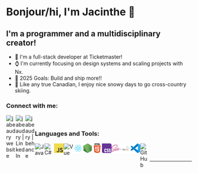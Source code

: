 # Bonjour/hi, I'm Jacinthe 👋

## I'm a programmer and a multidisciplinary creator!

- 💼 I'm a full-stack developer at Ticketmaster!
- ⌚ I'm currently focusing on design systems and scaling projects with Nx.
- 🥅 2025 Goals: Build and ship more!!
- 🎿 Like any true Canadian, I enjoy nice snowy days to go cross-country skiing.

### Connect with me:

[<img align="left" alt="jabeaudry website" width="26px" src="https://user-images.githubusercontent.com/56971054/182206721-38352b34-c1a6-4705-9a7c-fea9e459e520.png" />][website]
[<img align="left" alt="jabeaudry | LinkedIn" width="26px" src="https://user-images.githubusercontent.com/56971054/182206977-5ac71628-6b27-4eb1-b4cb-18c92e814f2c.png" />][linkedin]
[<img align="left" alt="jabeaudry | behance" width="26px" src="https://user-images.githubusercontent.com/56971054/182206566-f902139d-4731-48cb-886f-ea5214f48faf.png" />][behance]





<br />

### Languages and Tools:

<img align="left" alt="Java" width="26px" src="https://user-images.githubusercontent.com/56971054/182205403-acf5c06a-2ab5-4373-bba6-646ebb9c4d22.png" />
<img align="left" alt="C#" width="26px" src="https://user-images.githubusercontent.com/56971054/182205681-8fa9e6e7-d231-4aaf-835f-ffb1e7c39809.png" />
<img align="left" alt="JavaScript" width="26px" src="https://raw.githubusercontent.com/github/explore/80688e429a7d4ef2fca1e82350fe8e3517d3494d/topics/javascript/javascript.png" />
<img align="left" alt="Vue" width="26px" src="https://user-images.githubusercontent.com/56971054/182204663-3bc77897-0910-46f7-8f92-f40516103393.png" />
<img align="left" alt="React" width="26px" src="https://raw.githubusercontent.com/github/explore/80688e429a7d4ef2fca1e82350fe8e3517d3494d/topics/react/react.png" />
<img align="left" alt="Node.js" width="26px" src="https://raw.githubusercontent.com/github/explore/80688e429a7d4ef2fca1e82350fe8e3517d3494d/topics/nodejs/nodejs.png" />
<img align="left" alt="HTML5" width="26px" src="https://raw.githubusercontent.com/github/explore/80688e429a7d4ef2fca1e82350fe8e3517d3494d/topics/html/html.png" />
<img align="left" alt="CSS3" width="26px" src="https://raw.githubusercontent.com/github/explore/80688e429a7d4ef2fca1e82350fe8e3517d3494d/topics/css/css.png" />
<img align="left" alt="Sass" width="26px" src="https://raw.githubusercontent.com/github/explore/80688e429a7d4ef2fca1e82350fe8e3517d3494d/topics/sass/sass.png" />
<img align="left" alt="MySQL" width="26px" src="https://raw.githubusercontent.com/github/explore/80688e429a7d4ef2fca1e82350fe8e3517d3494d/topics/mysql/mysql.png" />
<img align="left" alt="Visual Studio Code" width="26px" src="https://raw.githubusercontent.com/github/explore/80688e429a7d4ef2fca1e82350fe8e3517d3494d/topics/visual-studio-code/visual-studio-code.png" />
<img align="left" alt="GitHub" width="26px" src="https://user-images.githubusercontent.com/56971054/182205983-433bea60-7b0c-4d63-bc86-08b0bdc58dd3.png" />



<br />
<br />

---

[website]: https://jabeaudry.github.io/portfolio/
[linkedin]: https://www.linkedin.com/in/jacinthe-beaudry/
[behance]: https://www.behance.net/jacinthebeaudry1
[project1]: https://github.com/jabeaudry/my-recipes
[project2]: https://github.com/jabeaudry/light-therapy
[project3]: https://github.com/jabeaudry/sharks_simulation
[project4]: https://github.com/jabeaudry/RecursionStack
